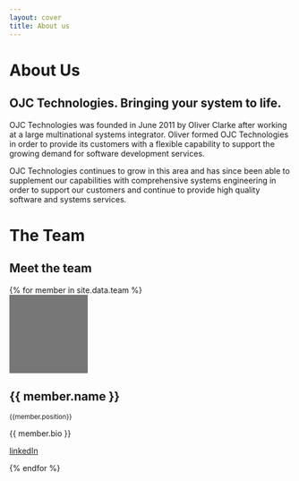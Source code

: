 ```yaml
---
layout: cover
title: About us
---
```


# About Us

## OJC Technologies. Bringing your system to life.

OJC Technologies was founded in June 2011 by Oliver Clarke after working at a large multinational systems integrator. Oliver formed OJC Technologies in order to provide its customers with a flexible capability to support the growing demand for software development services.

OJC Technologies continues to grow in this area and has since been able to supplement our capabilities with comprehensive systems engineering in order to support our customers and continue to provide high quality software and systems services.

# The Team

## Meet the team


<div class="row">
{% for member in site.data.team %}

  <div class="col-lg-6">
    <img class="img-circle" src="data:image/gif;base64,R0lGODlhAQABAIAAAHd3dwAAACH5BAAAAAAALAAAAAABAAEAAAICRAEAOw==" alt="Generic placeholder image" width="140" height="140">
    <h2>{{ member.name }}</h2>
    <small>{{member.position}}</small>
    <p>{{ member.bio }}</p>
    <p><a class="btn btn-default" href="{{member.linkedin}}" role="button">linkedIn</a></p>
  </div><!-- /.col-lg-6 -->

{% endfor %}

</div>
